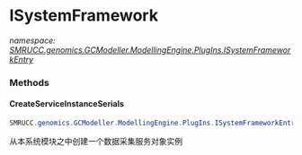 ﻿# ISystemFramework
_namespace: [SMRUCC.genomics.GCModeller.ModellingEngine.PlugIns.ISystemFrameworkEntry](./index.md)_





### Methods

#### CreateServiceInstanceSerials
```csharp
SMRUCC.genomics.GCModeller.ModellingEngine.PlugIns.ISystemFrameworkEntry.ISystemFramework.CreateServiceInstanceSerials
```
从本系统模块之中创建一个数据采集服务对象实例


